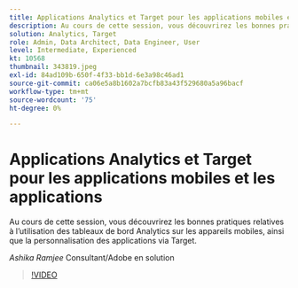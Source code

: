```yaml
---
title: Applications Analytics et Target pour les applications mobiles et les applications
description: Au cours de cette session, vous découvrirez les bonnes pratiques relatives à l’utilisation des tableaux de bord Analytics sur les appareils mobiles, ainsi que la personnalisation des applications via Target.
solution: Analytics, Target
role: Admin, Data Architect, Data Engineer, User
level: Intermediate, Experienced
kt: 10568
thumbnail: 343819.jpeg
exl-id: 84ad109b-650f-4f33-bb1d-6e3a98c46ad1
source-git-commit: ca06e5a8b1602a7bcfb83a43f529680a5a96bacf
workflow-type: tm+mt
source-wordcount: '75'
ht-degree: 0%

---
```


# Applications Analytics et Target pour les applications mobiles et les applications

Au cours de cette session, vous découvrirez les bonnes pratiques relatives à l’utilisation des tableaux de bord Analytics sur les appareils mobiles, ainsi que la personnalisation des applications via Target.

*Ashika Ramjee* Consultant/Adobe en solution

>[!VIDEO](https://video.tv.adobe.com/v/343819/?quality=12&learn=on)
